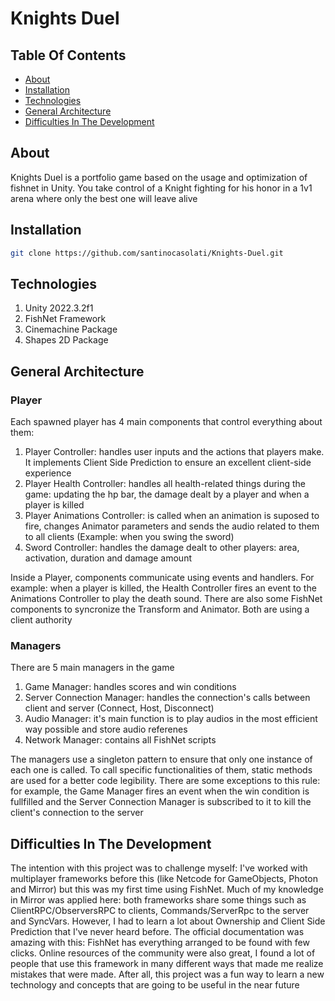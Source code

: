 # Knights Duel

## Table Of Contents
- [About](#about)
- [Installation](#installation)
- [Technologies](#technologies)
- [General Architecture](#general-architecture)
- [Difficulties In The Development](#difficulties-in-the-development)

## About
Knights Duel is a portfolio game based on the usage and optimization of fishnet in Unity. You take control of a Knight fighting for his honor in a 1v1 arena where only the best one will leave alive

## Installation
```bash
git clone https://github.com/santinocasolati/Knights-Duel.git
```

## Technologies
1. Unity 2022.3.2f1
2. FishNet Framework
3. Cinemachine Package
4. Shapes 2D Package

## General Architecture
### Player
Each spawned player has 4 main components that control everything about them:
1. Player Controller: handles user inputs and the actions that players make. It implements Client Side Prediction to ensure an excellent client-side experience
2. Player Health Controller: handles all health-related things during the game: updating the hp bar, the damage dealt by a player and when a player is killed
3. Player Animations Controller: is called when an animation is suposed to fire, changes Animator parameters and sends the audio related to them to all clients (Example: when you swing the sword)
4. Sword Controller: handles the damage dealt to other players: area, activation, duration and damage amount

Inside a Player, components communicate using events and handlers. For example: when a player is killed, the Health Controller fires an event to the Animations Controller to play the death sound. There are also some FishNet components to syncronize the Transform and Animator. Both are using a client authority

### Managers
There are 5 main managers in the game
1. Game Manager: handles scores and win conditions
2. Server Connection Manager: handles the connection's calls between client and server (Connect, Host, Disconnect)
3. Audio Manager: it's main function is to play audios in the most efficient way possible and store audio referenes
4. Network Manager: contains all FishNet scripts

The managers use a singleton pattern to ensure that only one instance of each one is called. To call specific functionalities of them, static methods are used for a better code legibility. There are some exceptions to this rule: for example, the Game Manager fires an event when the win condition is fullfilled and the Server Connection Manager is subscribed to it to kill the client's connection to the server

## Difficulties In The Development
The intention with this project was to challenge myself: I've worked with multiplayer frameworks before this (like Netcode for GameObjects, Photon and Mirror) but this was my first time using FishNet. Much of my knowledge in Mirror was applied here: both frameworks share some things such as ClientRPC/ObserversRPC to clients, Commands/ServerRpc to the server and SyncVars. However, I had to learn a lot about Ownership and Client Side Prediction that I've never heard before. The official documentation was amazing with this: FishNet has everything arranged to be found with few clicks. Online resources of the community were also great, I found a lot of people that use this framework in many different ways that made me realize mistakes that were made. After all, this project was a fun way to learn a new technology and concepts that are going to be useful in the near future
